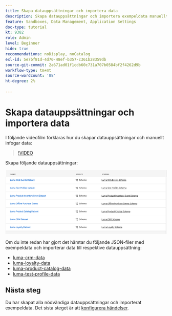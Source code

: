 ```yaml
---
title: Skapa datauppsättningar och importera data
description: Skapa datauppsättningar och importera exempeldata manuellt.
feature: Sandboxes, Data Management, Application Settings
doc-type: tutorial
kt: 9382
role: Admin
level: Beginner
hide: true
recommendations: noDisplay, noCatalog
exl-id: 5e7bf81d-4d70-48ef-b357-c361b28359db
source-git-commit: 2a671ad01f1cdb60c731a707b0584bf2f4262d9b
workflow-type: tm+mt
source-wordcount: '88'
ht-degree: 2%

---
```


# Skapa datauppsättningar och importera data

I följande videofilm förklaras hur du skapar datauppsättningar och manuellt infogar data:

>[!VIDEO](https://video.tv.adobe.com/v/334293?quality=12)

Skapa följande datauppsättningar:

![Skapa datauppsättningar](/help/tutorial-configure-a-training-sandbox/assets/datasets.png)

Om du inte redan har gjort det hämtar du följande JSON-filer med exempeldata och importerar data till respektive datauppsättning:

* [luma-crm-data](/help/tutorial-configure-a-training-sandbox/assets/luma-data/luma-crm-data.json)
* [luma-loyalty-data](/help/tutorial-configure-a-training-sandbox/assets/luma-data/luma-loyalty-data.json)
* [luma-product-catalog-data](/help/tutorial-configure-a-training-sandbox/assets/luma-data/luma-product-catalog-data.json)
* [luma-test-profile-data](/help/tutorial-configure-a-training-sandbox/assets/luma-data/luma-test-profiles-data.json)

## Nästa steg

Du har skapat alla nödvändiga datauppsättningar och importerat exempeldata. Det sista steget är att [konfigurera händelser](/help/tutorial-configure-a-training-sandbox/configure-events.md).
